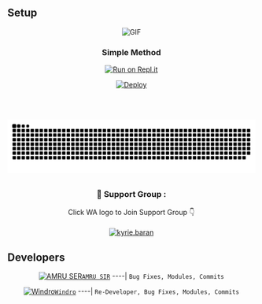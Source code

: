 ## Setup
<div align="center">
  <img src="https://imgur.com/0cljRnE.jpg" alt="GIF" width="250" height="250"/>
</p>

### Simple Method
  
[![Run on Repl.it](https://www.linkpicture.com/q/Untitled-3_10.jpg)](https://replit.com/@WINDROYT/Slayer-v1?v=1)

[![Deploy](https://www.linkpicture.com/q/heroku.jpg)](https://heroku.com/deploy?template=https://github.com/WVFX1029/Slayer-USERBOT.git)
     </div>
<br>
<br >
 
<div align="center">

 [![Run on Repl.it](https://github.com/Platane/snk/raw/output/github-contribution-grid-snake.svg)](https://bit.ly/2XqQKMU)
 
 <div align="left">
  
  ##
  <h3 align="center">📢 Support Group :</h3>
<p align="center">
Click WA logo to Join Support Group 👇
    <br>
<br>
  <a href="https://chat.whatsapp.com/ILqoYaUWpbhHvcf9ZoSslu" target="blank"><img align="center" src="https://www.linkpicture.com/q/image-removebg-preview-9_2.png" alt="kyrie.baran" height="200" width="300" /></a>
</p>

   ## Developers
  <div align="center">
  
   [![AMRU SER](https://imgur.com/FufgKus.jpeg)](https://github.com/AMRUSIR)[`AMRU SIR`](https://imgur.com/FufgKus)
----|
   `Bug Fixes, Modules, Commits`

  [![Windro](https://imgur.com/snKWQib.jpeg)](https://github.com/WVFX1029)[`Windro`](https://github.com/WVFX1029)
----|
   `Re-Developer, Bug Fixes, Modules, Commits`
